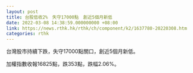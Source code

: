 ```yaml
---
layout: post
title: 台股低收2%　失守17000點　創近5個月新低
date: 2022-03-08 14:38:59.000000000 +08:00
link: https://news.rthk.hk/rthk/ch/component/k2/1637780-20220308.htm
categories: rthk
---
```


台灣股市持續下跌，失守17000點關口，創近5個月新低。

加權指數收報16825點，跌353點，跌幅2.06%。
